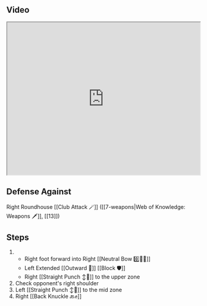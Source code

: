 ## Video

<iframe src="https://www.youtube.com/embed/1qt9F2ogbMA?start=312" width="100%" height="400"></iframe>

## Defense Against

Right Roundhouse [[Club Attack 🪄]] ([[7-weapons|Web of Knowledge: Weapons 🗡️]], [[13]])

## Steps

1. - Right foot forward into Right [[Neutral Bow 0️⃣🧍‍♂️]]
    - Left Extended [[Outward 🔼]] [[Block 🛡️]]
    - Right [[Straight Punch ↕️👊]] to the upper zone
2. Check opponent's right shoulder
3. Left [[Straight Punch ↕️👊]] to the mid zone
4. Right [[Back Knuckle 🔙✊]]